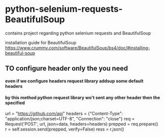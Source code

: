 # python-selenium-requests-BeautifulSoup
contains project regarding python selenium requests and BeautifulSoup

installation guide for BeautifulSoup https://www.crummy.com/software/BeautifulSoup/bs4/doc/#installing-beautiful-soup










## TO configure header only the you need
#### even if we configure headers request library addsup some default headers
#### by this method python request library wo't sent any other header then the specified
url = "https://github.com/api"
headers = {"Content-Type": "application/json;charset=UTF-8",
               "Connection": "close"}
req = Request('POST', url,
              json=data, headers=headers)
prepped = req.prepare()
r = self.session.send(prepped, verify=False)
ress = r.json()
